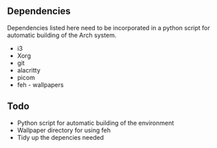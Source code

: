 ## Dependencies

Dependencies listed here need to be incorporated in a python script for automatic building of the Arch system.

- i3
- Xorg
- git
- alacritty
- picom
- feh - wallpapers

## Todo

- Python script for automatic building of the environment
- Wallpaper directory for using feh
- Tidy up the depencies needed
